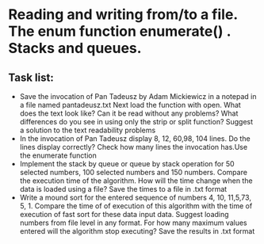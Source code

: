 # Reading and writing from/to a file. The enum function enumerate() . Stacks and queues.

## Task list:
- Save the invocation of Pan Tadeusz by Adam Mickiewicz in a notepad in a file named pantadeusz.txt Next load the function with open. What does the text look like? Can it be read without any problems? What differences do you see in using only the strip or split function?
Suggest a solution to the text readability problems
- In the invocation of Pan Tadeusz display 8, 12, 60,98, 104 lines. Do the lines display correctly? Check how many lines the invocation has.Use the enumerate function
- Implement the stack by queue or queue by stack operation for 50 selected numbers, 100 selected numbers and 150 numbers. Compare the execution time of the algorithm. How will the time change when the data is loaded using a file? Save the times to a file in .txt format
- Write a mound sort for the entered sequence of numbers 4, 10, 11,5,73, 5, 1. Compare the time of of execution of this algorithm with the time of execution of fast sort for these data input data. Suggest loading numbers from file level in any format. For how many maximum values entered will the algorithm stop executing? Save the results in .txt format
